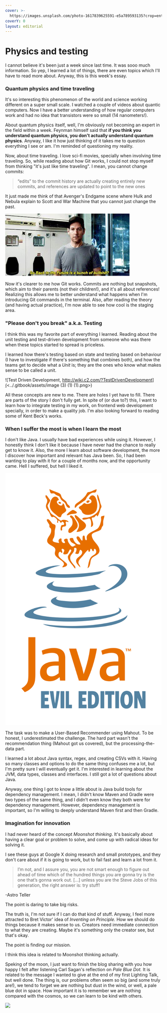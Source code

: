 ```yaml
---
cover: >-
  https://images.unsplash.com/photo-1617839625591-e5a789593135?crop=entropy&cs=srgb&fm=jpg&ixid=MnwxOTcwMjR8MHwxfHNlYXJjaHwxfHxxdWFudHVtfGVufDB8fHx8MTY1MDM0NDQ3MQ&ixlib=rb-1.2.1&q=85
coverY: 0
layout: editorial
---
```


# Physics and testing

I cannot believe it's been just a week since last time. It was sooo much information. So yep, I learned a lot of things, there are even topics which I'll have to read more about. Anyway, this is this week's essay.

### Quantum physics and time traveling

It's so interesting this phenomenon of the world and science working different on a super small scale. I watched a couple of videos about quantic computers. Now I have a better understanding of how regular computers work and had no idea that transistors were so small (14 nanometers!).&#x20;

About quantum physics itself, well, I'm obviously not becoming an expert in the field within a week. Feynman himself said that **if you think you understand quantum physics, you don't actually understand quantum physics**. Anyway, I like it how just thinking of it takes me to question everything I see or am. I'm reminded of questioning my reality.

Now, about time traveling. I love sci-fi movies, specially when involving time traveling. So, while reading about how Git works, I could not stop myself from thinking "it's just like time traveling". I mean, you cannot change commits:

> “edits” to the commit history are actually creating entirely new commits, and references are updated to point to the new ones

It just made me think of that Avenger's Endgame scene where Hulk and Nebula explain to Scott and War Machine that you cannot just change the past.

![In git terms, yes](../.gitbook/assets/OIP.jpeg)

Now it's clearer to me how Git works. Commits are nothing but snapshots, which aim to their parents (not their children!), and it's all about references! Realizing this allows me to better understand what happens when I'm introducing Git commands in the terminal. Also, after reading the theory (and having actual practice), I'm now able to see how cool is the staging area.

### "Please don't you break" a.k.a. Testing <a href="#testing" id="testing"></a>

I think this was my favorite part of everything I learned. Reading about the unit testing and test-driven development from someone who was there when these topics started to spread is priceless.&#x20;

I learned how there's testing based on state and testing based on behaviour (I have to investigate if there's something that combines both), and how the teams get to decide what a _Unit_ is; they are the ones who know what makes sense to be called a unit.&#x20;

![Test Driven Development, http://wiki.c2.com/?TestDrivenDevelopment](<../.gitbook/assets/image (3) (1) (1).png>)

All these concepts are new to me. There are holes I yet have to fill. There are parts of the story I don't fully get. In spite of (or due to?) this, I want to learn how to integrate testing in my work, on frontend web development specially, in order to make a quality job. I'm also looking forward to reading some of Kent Beck's works.

### When I suffer the most is when I learn the most <a href="#java" id="java"></a>

I don't like Java. I usually have bad experiences while using it. However, I honestly think I don't like it because I have never had the chance to really get to know it. Also, the more I learn about software development, the more I discover how important and relevant has Java been. So, I had been wanting to play with it for a couple of months now, and the opportunity came. Hell I suffered, but hell I liked it.

![Did you know Java Evil Edition is actually regular Java?](../.gitbook/assets/R.png)

The task was to make a User-Based Recommender using Mahout. To be honest, I underestimated the challenge. The hard part wasn't the recommendation thing (Mahout got us covered), but the processing-the-data part.

I learned a lot about Java syntax, regex, and creating CSVs with it. Having so many classes and options to do the same thing confuses me a lot, but I'm pretty sure I will eventually get it. I'm interested in learning about the JVM, data types, classes and interfaces. I still got a lot of questions about Java.

Anyway, one thing I got to know a little about is Java build tools for dependency management. I mean, I didn't know Maven and Gradle were two types of the same thing, and I didn't even know they both were for dependency management. However, dependency management is important, so I'm willing to deeply understand Maven first and then Gradle.

### Imagination for innovation

I had never heard of the concept _Moonshot thinking_. It's basically about having a clear goal or problem to solve, and come up with radical ideas for solving it.

I see these guys at Google X doing research and small prototypes, and they don't care about if it is going to work, but to fail fast and learn a lot from it.

> I’m not, and I assure you, you are not smart enough to figure out ahead of time which of the hundred things you are gonna try is the one that’s gonna work out. \[…] unless you are the Steve Jobs of this generation, the right answer is: try stuff!

&#x20;   \-Astro Teller

The point is daring to take big risks.

The truth is, I'm not sure if I can do that kind of stuff. Anyway, I feel more attracted to Bret Victor' idea of _Inventing on Principle._ How we should do things because it makes sense to us. Creators need immediate connection to what they are creating. Maybe it's something only the creator see, but that's okay.

The point is finding our mission.

I think this idea is related to Moonshot thinking actually.

Speking of the moon, I just want to finish the blog sharing with you how happy I felt after listening Carl Sagan's reflection on _Pale Blue Dot._ It is related to the message I wanted to give at the end of my first Lighting Talk, but well done. The thing is, our problems often seem so big (and some truly are!), we tend to forget we are nothing but dust in the wind, or well, a pale blue dot in space. How important it is to remember we are nothing compared with the cosmos, so we can learn to be kind with others.

![](https://images.unsplash.com/photo-1558439968-2ee0a2b07e4b?crop=entropy\&cs=srgb\&fm=jpg\&ixid=MnwxOTcwMjR8MHwxfHNlYXJjaHw4fHxibHVlJTIwZG90fGVufDB8fHx8MTY1MDM1MjUzOQ\&ixlib=rb-1.2.1\&q=85)
